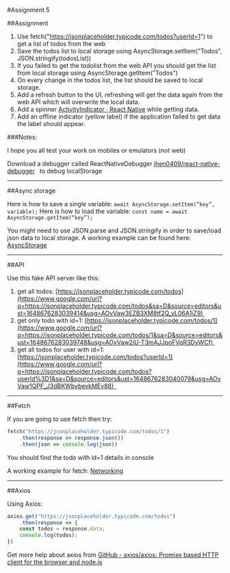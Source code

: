 #Assignment 5

##Assignment

1.  Use fetch("https://jsonplaceholder.typicode.com/todos?userId=1") to get a list of todos from the web
2.  Save the todos list to local storage using AsyncStorage.setItem("Todos", JSON.stringify(todosList))
3.  If you failed to get the todolist from the web API you should get the list from local storage using AsyncStorage.getItem("Todos")
4.  On every change in the todos list, the list should be saved to local storage.
5.  Add a refresh button to the UI, refreshing will get the data again from the web API which will overwrite the local data.
6.  Add a spinner [ActivityIndicator · React Native](https://www.google.com/url?q=https://reactnative.dev/docs/activityindicator&sa=D&source=editors&ust=1648676283037510&usg=AOvVaw1erstwXz8CIOvg5DAOss7f) while getting data.
7.  Add an offline indicator (yellow label) if the application failed to get data the label should appear.

###Notes:

I hope you all test your work on mobiles or emulators (not web)

Download a debugger called ReactNativeDebugger [jhen0409/react-native-debugger](https://www.google.com/url?q=https://github.com/jhen0409/react-native-debugger&sa=D&source=editors&ust=1648676283038148&usg=AOvVaw1mOCHsvZkogkE9kfyDlDaH)   to debug localStorage
***
##Async storage

Here is how to save a single variable: `await AsyncStorage.setItem(“key”, variable);` Here is how to load the variable: `const name = await AsyncStorage.getItem(“key”);`

You might need to use JSON.parse and JSON.stringify in order to save/load json data to local storage. A working example can be found here: [AsyncStorage](https://www.google.com/url?q=https://www.reactnative.express/app/persistence/asyncstorage&sa=D&source=editors&ust=1648676283038991&usg=AOvVaw3r2nITAsLg6MfxVF2IxE86) 

***

##API

Use this fake API server like this:

1.  get all todos: [https://jsonplaceholder.typicode.com/todos](https://www.google.com/url?q=https://jsonplaceholder.typicode.com/todos&sa=D&source=editors&ust=1648676283039414&usg=AOvVaw3EZB3XM8tf2Q_vL06A1iZ9) 
1.  get only todo with id=1: [https://jsonplaceholder.typicode.com/todos/1](https://www.google.com/url?q=https://jsonplaceholder.typicode.com/todos/1&sa=D&source=editors&ust=1648676283039748&usg=AOvVaw2iU-T3mAJJpoFVqR3DyWCf) 
1.  get all todos for user with id=1: [https://jsonplaceholder.typicode.com/todos?userId=1](https://www.google.com/url?q=https://jsonplaceholder.typicode.com/todos?userId%3D1&sa=D&source=editors&ust=1648676283040079&usg=AOvVaw1QPF_J3dBKWbybevkMEv88)  

**** * ****

##Fetch

If you are going to use fetch then try:

```javascript
fetch("https://jsonplaceholder.typicode.com/todos/1")
    .then(response => response.json())
    .then(json => console.log(json))
```
You should find the todo with id=1 details in console

A working example for fetch: [Networking](https://www.google.com/url?q=https://www.reactnative.express/app/networking&sa=D&source=editors&ust=1648676283040859&usg=AOvVaw2Vpo1LM-hGK8SswI_lP6dG)

***

##Axios

Using Axios:
```javascript
axios.get("https://jsonplaceholder.typicode.com/todos")
    .then(response => {
    const todos = response.data;
    console.log(todos);
})
```

Get more help about axios from [GitHub - axios/axios: Promise based HTTP client for the browser and node.js](https://www.google.com/url?q=https://github.com/axios/axios&sa=D&source=editors&ust=1648676283041560&usg=AOvVaw1KShOaO5p0QcrXrJudHENH)
